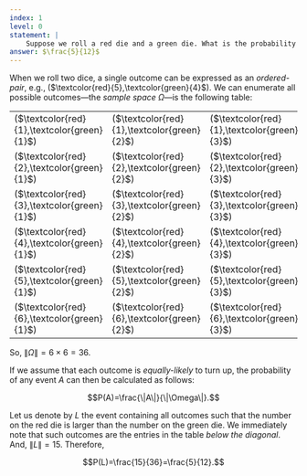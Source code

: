 ```yaml
---
index: 1
level: 0
statement: |
    Suppose we roll a red die and a green die. What is the probability that the number on the red die is larger than the number on the green die?
answer: $\frac{5}{12}$
---
```

When we roll two dice, a single outcome can be expressed as an *ordered-pair*,
e.g., ($\textcolor{red}{5},\textcolor{green}{4}$). We can enumerate all
possible outcomes—the *sample space* $\Omega$—is the following table:
  
| | | | | | |  
|---|---|---|---|---|---|  
|($\textcolor{red}{1},\textcolor{green}{1}$)|($\textcolor{red}{1},\textcolor{green}{2}$)|($\textcolor{red}{1},\textcolor{green}{3}$)|($\textcolor{red}{1},\textcolor{green}{4}$)|($\textcolor{red}{1},\textcolor{green}{5}$)|($\textcolor{red}{1},\textcolor{green}{6}$)|    
|($\textcolor{red}{2},\textcolor{green}{1}$)|($\textcolor{red}{2},\textcolor{green}{2}$)|($\textcolor{red}{2},\textcolor{green}{3}$)|($\textcolor{red}{2},\textcolor{green}{4}$)|($\textcolor{red}{2},\textcolor{green}{5}$)|($\textcolor{red}{2},\textcolor{green}{6}$)|
|($\textcolor{red}{3},\textcolor{green}{1}$)|($\textcolor{red}{3},\textcolor{green}{2}$)|($\textcolor{red}{3},\textcolor{green}{3}$)|($\textcolor{red}{3},\textcolor{green}{4}$)|($\textcolor{red}{3},\textcolor{green}{5}$)|($\textcolor{red}{3},\textcolor{green}{6}$)|
|($\textcolor{red}{4},\textcolor{green}{1}$)|($\textcolor{red}{4},\textcolor{green}{2}$)|($\textcolor{red}{4},\textcolor{green}{3}$)|($\textcolor{red}{4},\textcolor{green}{4}$)|($\textcolor{red}{4},\textcolor{green}{5}$)|($\textcolor{red}{4},\textcolor{green}{6}$)|
|($\textcolor{red}{5},\textcolor{green}{1}$)|($\textcolor{red}{5},\textcolor{green}{2}$)|($\textcolor{red}{5},\textcolor{green}{3}$)|($\textcolor{red}{5},\textcolor{green}{4}$)|($\textcolor{red}{5},\textcolor{green}{5}$)|($\textcolor{red}{5},\textcolor{green}{6}$)|
|($\textcolor{red}{6},\textcolor{green}{1}$)|($\textcolor{red}{6},\textcolor{green}{2}$)|($\textcolor{red}{6},\textcolor{green}{3}$)|($\textcolor{red}{6},\textcolor{green}{4}$)|($\textcolor{red}{6},\textcolor{green}{5}$)|($\textcolor{red}{6},\textcolor{green}{6}$)|
 
So, $\|\Omega\|=6\times6=36$. 

If we assume that each outcome is *equally-likely* to turn up, the probability
of any event $A$ can then be calculated as follows:

$$P(A)=\frac{\|A\|}{\|\Omega\|}.$$

Let us denote by $L$ the event containing all outcomes such that the number on the red die is larger than the number on the green die. We immediately note that such outcomes are the entries in the table *below the diagonal*. And,
$\|L\|=15$. Therefore, 

$$P(L)=\frac{15}{36}=\frac{5}{12}.$$
